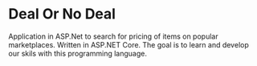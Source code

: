 # Deal Or No Deal
Application in ASP.Net to search for pricing of items on popular marketplaces. Written in ASP.NET Core. The goal is to learn and develop our skils with this programming language.
